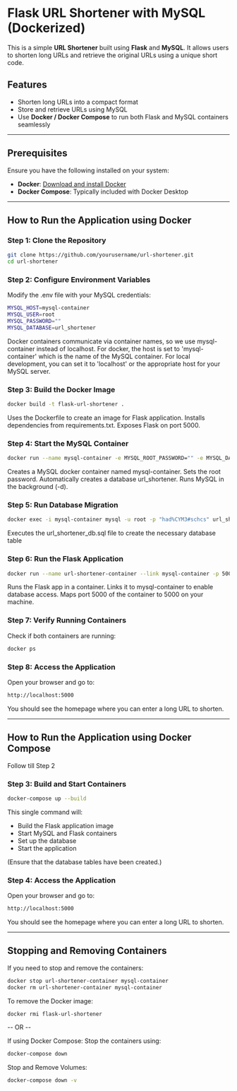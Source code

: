 # Flask URL Shortener with MySQL (Dockerized)

This is a simple **URL Shortener** built using **Flask** and **MySQL**. It allows users to shorten long URLs and retrieve the original URLs using a unique short code.

## **Features**
- Shorten long URLs into a compact format
- Store and retrieve URLs using MySQL
- Use **Docker / Docker Compose** to run both Flask and MySQL containers seamlessly

---

## **Prerequisites**
Ensure you have the following installed on your system:
- **Docker**: [Download and install Docker](https://www.docker.com/get-started)
- **Docker Compose**: Typically included with Docker Desktop

---

## **How to Run the Application using Docker**

### **Step 1: Clone the Repository**
```sh
git clone https://github.com/yourusername/url-shortener.git
cd url-shortener
```

### **Step 2: Configure Environment Variables**
Modify the .env file with your MySQL credentials:
```sh
MYSQL_HOST=mysql-container
MYSQL_USER=root
MYSQL_PASSWORD=""
MYSQL_DATABASE=url_shortener
```
Docker containers communicate via container names, so we use mysql-container instead of localhost.
For docker, the host is set to 'mysql-container' which is the name of the MySQL container.
For local development, you can set it to 'localhost' or the appropriate host for your MySQL server.

### **Step 3: Build the Docker Image**
```sh
docker build -t flask-url-shortener .
```
Uses the Dockerfile to create an image for Flask application.
Installs dependencies from requirements.txt.
Exposes Flask on port 5000.

### **Step 4: Start the MySQL Container**
```sh
docker run --name mysql-container -e MYSQL_ROOT_PASSWORD="" -e MYSQL_DATABASE=url_shortener -p 3307:3306 -d mysql:latest
```
Creates a MySQL docker container named mysql-container.
Sets the root password.
Automatically creates a database url_shortener.
Runs MySQL in the background (-d).

### **Step 5: Run Database Migration**
```sh
docker exec -i mysql-container mysql -u root -p "had%CYM3#schcs" url_shortener < url_shortener_db_3307.sql
```
Executes the url_shortener_db.sql file to create the necessary database table

### **Step 6: Run the Flask Application**
```sh
docker run --name url-shortener-container --link mysql-container -p 5000:5000 -d flask-url-shortener
```
Runs the Flask app in a container.
Links it to mysql-container to enable database access.
Maps port 5000 of the container to 5000 on your machine.

### **Step 7: Verify Running Containers**
Check if both containers are running:
```sh
docker ps
```

### **Step 8: Access the Application**
Open your browser and go to:
```sh
http://localhost:5000
```
You should see the homepage where you can enter a long URL to shorten.

---

## **How to Run the Application using Docker Compose**
Follow till Step 2

### **Step 3: Build and Start Containers**
```sh
docker-compose up --build
```
This single command will:
- Build the Flask application image
- Start MySQL and Flask containers
- Set up the database
- Start the application

(Ensure that the database tables have been created.)

### **Step 4: Access the Application**
Open your browser and go to:
```sh
http://localhost:5000
```
You should see the homepage where you can enter a long URL to shorten.

---

## **Stopping and Removing Containers**
If you need to stop and remove the containers:
```sh
docker stop url-shortener-container mysql-container
docker rm url-shortener-container mysql-container
```

To remove the Docker image:
```sh
docker rmi flask-url-shortener
```

-- OR --

If using Docker Compose:
Stop the containers using:
```sh
docker-compose down
```

Stop and Remove Volumes:
```sh
docker-compose down -v
```